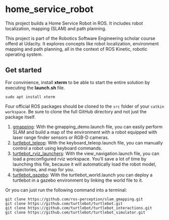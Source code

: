 # home_service_robot
This project builds a Home Service Robot in ROS. It includes robot localization, mapping (SLAM) and path planning.

This project is part of the Robotics Software Engineering scholar course offerd at Udacity. It explores concepts like robot localization, environment mapping and path planning, all in the context of ROS Kinetic, robotic operating system.

## Get started
For convinience, install **xterm** to be able to start the entire solution by executing the **launch.sh** file.
```
sudo apt install xterm
```

Four official ROS packages should be cloned to the ```src``` folder of your ```catkin workspace```. Be sure to clone the full GitHub directory and not just the package itself.

1. [gmapping](http://wiki.ros.org/gmapping): With the gmapping_demo.launch file, you can easily perform SLAM and build a map of the environment with a robot equipped with laser range finder sensors or RGB-D cameras.
2. [turtlebot_teleop](http://wiki.ros.org/turtlebot_teleop): With the keyboard_teleop.launch file, you can manually control a robot using keyboard commands.
3. [turtlebot_rviz_launchers](http://wiki.ros.org/turtlebot_rviz_launchers): With the view_navigation.launch file, you can load a preconfigured rviz workspace. You’ll save a lot of time by launching this file, because it will automatically load the robot model, trajectories, and map for you.
4. [turtlebot_gazebo](http://wiki.ros.org/turtlebot_gazebo): With the turtlebot_world.launch you can deploy a turtlebot in a gazebo environment by linking the world file to it.

Or you can just run the following command into a terminal:
```
git clone https://github.com/ros-perception/slam_gmapping.git
git clone https://github.com/turtlebot/turtlebot.git
git clone https://github.com/turtlebot/turtlebot_interactions.git
git clone https://github.com/turtlebot/turtlebot_simulator.git
```


